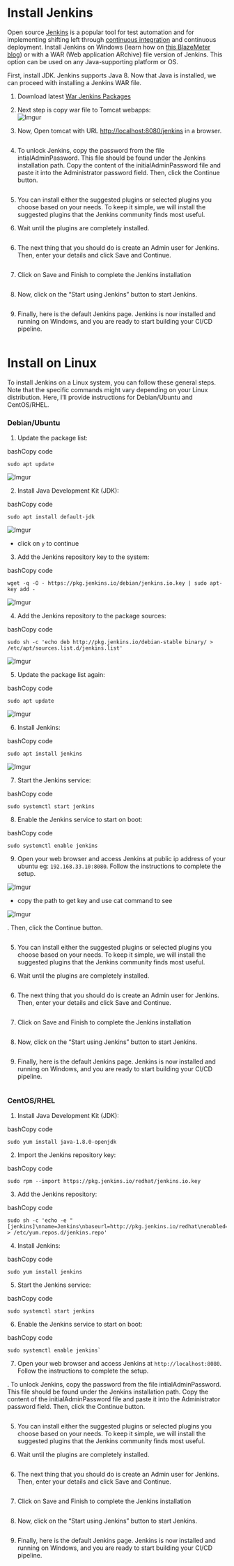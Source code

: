 <h1 id="install-jenkins">Install Jenkins</h1>
<p>Open source  <a href="https://jenkins.io/">Jenkins</a>  is a popular tool for test automation and for implementing shifting left through  <a href="https://www.blazemeter.com/blog/cicd-pipeline-jenkins-github">continuous integration</a>  and continuous deployment. Install Jenkins on Windows (learn how on  <a href="https://www.blazemeter.com/blog/how-to-install-jenkins-on-windows">this BlazeMeter blog</a>) or with a WAR (Web application ARchive) file version of Jenkins. This option can be used on any Java-supporting platform or OS.</p>
<p>First, install JDK. Jenkins supports Java 8. Now that Java is installed, we can proceed with installing a Jenkins WAR file.</p>
<ol>
<li>
<p>Download latest <a href="https://get.jenkins.io/war-stable/">War Jenkins Packages</a></p>
</li>
<li>
<p>Next step is copy war file to Tomcat webapps:<br>
<img src="https://i.imgur.com/Y3y49xE.png" alt="Imgur"></p>
</li>
<li>
<p>Now, Open tomcat with URL <a href="http://localhost:8080/jenkins">http://localhost:8080/jenkins</a> in a browser.</p>
</li>
</ol>
<p><img src="https://www.blazemeter.com/sites/default/files/image/2022-06/b1i10.png" alt=""></p>
<ol start="4">
<li>To unlock Jenkins, copy the password from the file intialAdminPassword. This file should be found under the Jenkins installation path. Copy the content of the initialAdminPassword file and paste it into the Administrator password field. Then, click the Continue button.</li>
</ol>
<p><img src="https://www.blazemeter.com/sites/default/files/image/2022-06/b1i11.png" alt=""></p>
<ol start="5">
<li>
<p>You can install either the suggested plugins or selected plugins you choose based on your needs. To keep it simple, we will install the suggested plugins that the Jenkins community finds most useful.<br>
<img src="https://www.blazemeter.com/sites/default/files/image/2022-06/b1i12.png" alt=""></p>
</li>
<li>
<p>Wait until the plugins are completely installed.</p>
</li>
</ol>
<p><img src="https://www.blazemeter.com/sites/default/files/image/2022-06/b1i13.png" alt=""></p>
<ol start="6">
<li>The next thing that you should do is create an Admin user for Jenkins. Then, enter your details and click Save and Continue.</li>
</ol>
<p><img src="https://www.blazemeter.com/sites/default/files/image/2022-06/b1i14.png" alt=""></p>
<ol start="7">
<li>Click on Save and Finish to complete the Jenkins installation</li>
</ol>
<p><img src="https://www.blazemeter.com/sites/default/files/image/2022-06/b1i15.png" alt=""></p>
<ol start="8">
<li>Now, click on the “Start using Jenkins” button to start Jenkins.</li>
</ol>
<p><img src="https://www.blazemeter.com/sites/default/files/image/2022-06/b1i16.png" alt=""></p>
<ol start="9">
<li>Finally, here is the default Jenkins page. Jenkins is now installed and running on Windows, and you are ready to start building your CI/CD pipeline.</li>
</ol>
<p><img src="https://www.blazemeter.com/sites/default/files/image/2022-06/b1i17.png" alt=""></p>
<h1 id="install-on-linux">Install on Linux</h1>
<p>To install Jenkins on a Linux system, you can follow these general steps. Note that the specific commands might vary depending on your Linux distribution. Here, I’ll provide instructions for Debian/Ubuntu and CentOS/RHEL.</p>
<h3 id="debianubuntu">Debian/Ubuntu</h3>
<ol>
<li>Update the package list:</li>
</ol>
<p>bashCopy code</p>
<pre><code>sudo apt update
</code></pre>
<p><img src="https://i.imgur.com/8FcLpwG.png" alt="Imgur"></p>
<ol start="2">
<li>Install Java Development Kit (JDK):</li>
</ol>
<p>bashCopy code</p>
<pre><code>sudo apt install default-jdk 
</code></pre>
<p><img src="https://i.imgur.com/sk4iTja.png" alt="Imgur"></p>
<ul>
<li>click on <code>y</code> to continue</li>
</ul>
<ol start="3">
<li>Add the Jenkins repository key to the system:</li>
</ol>
<p>bashCopy code</p>
<pre><code>wget -q -O - https://pkg.jenkins.io/debian/jenkins.io.key | sudo apt-key add - 
</code></pre>
<p><img src="https://i.imgur.com/HCCqRkk.png" alt="Imgur"></p>
<ol start="4">
<li>Add the Jenkins repository to the package sources:</li>
</ol>
<p>bashCopy code</p>
<pre><code>sudo sh -c 'echo deb http://pkg.jenkins.io/debian-stable binary/ &gt; /etc/apt/sources.list.d/jenkins.list' 
</code></pre>
<p><img src="https://i.imgur.com/TutTgK8.png" alt="Imgur"></p>
<ol start="5">
<li>Update the package list again:</li>
</ol>
<p>bashCopy code</p>
<pre><code>sudo apt update
</code></pre>
<p><img src="https://i.imgur.com/8FcLpwG.png" alt="Imgur"></p>
<ol start="6">
<li>Install Jenkins:</li>
</ol>
<p>bashCopy code</p>
<pre><code>sudo apt install jenkins 
</code></pre>
<p><img src="https://i.imgur.com/M2Pp6Sk.png" alt="Imgur"></p>
<ol start="7">
<li>Start the Jenkins service:</li>
</ol>
<p>bashCopy code</p>
<pre><code>sudo systemctl start jenkins
</code></pre>
<ol start="8">
<li>Enable the Jenkins service to start on boot:</li>
</ol>
<p>bashCopy code</p>
<pre><code>sudo systemctl enable jenkins
</code></pre>
<ol start="9">
<li>Open your web browser and access Jenkins at public ip address of your ubuntu eg: <code>192.168.33.10:8080</code>. Follow the instructions to complete the setup.</li>
</ol>
<p><img src="https://i.imgur.com/AQBTLIw.png" alt="Imgur"></p>
<ul>
<li>copy the path to get key and use cat command to see</li>
</ul>
<p><img src="https://i.imgur.com/LO55sTS.png" alt="Imgur"></p>
<p>.  Then, click the Continue button.</p>
<p><img src="https://www.blazemeter.com/sites/default/files/image/2022-06/b1i11.png" alt=""></p>
<ol start="5">
<li>
<p>You can install either the suggested plugins or selected plugins you choose based on your needs. To keep it simple, we will install the suggested plugins that the Jenkins community finds most useful.<br>
<img src="https://www.blazemeter.com/sites/default/files/image/2022-06/b1i12.png" alt=""></p>
</li>
<li>
<p>Wait until the plugins are completely installed.</p>
</li>
</ol>
<p><img src="https://www.blazemeter.com/sites/default/files/image/2022-06/b1i13.png" alt=""></p>
<ol start="6">
<li>The next thing that you should do is create an Admin user for Jenkins. Then, enter your details and click Save and Continue.</li>
</ol>
<p><img src="https://www.blazemeter.com/sites/default/files/image/2022-06/b1i14.png" alt=""></p>
<ol start="7">
<li>Click on Save and Finish to complete the Jenkins installation</li>
</ol>
<p><img src="https://www.blazemeter.com/sites/default/files/image/2022-06/b1i15.png" alt=""></p>
<ol start="8">
<li>Now, click on the “Start using Jenkins” button to start Jenkins.</li>
</ol>
<p><img src="https://www.blazemeter.com/sites/default/files/image/2022-06/b1i16.png" alt=""></p>
<ol start="9">
<li>Finally, here is the default Jenkins page. Jenkins is now installed and running on Windows, and you are ready to start building your CI/CD pipeline.</li>
</ol>
<p><img src="https://www.blazemeter.com/sites/default/files/image/2022-06/b1i17.png" alt=""></p>
<h3 id="centosrhel">CentOS/RHEL</h3>
<ol>
<li>Install Java Development Kit (JDK):</li>
</ol>
<p>bashCopy code</p>
<pre><code>sudo yum install java-1.8.0-openjdk
</code></pre>
<ol start="2">
<li>Import the Jenkins repository key:</li>
</ol>
<p>bashCopy code</p>
<pre><code>sudo rpm --import https://pkg.jenkins.io/redhat/jenkins.io.key
</code></pre>
<ol start="3">
<li>Add the Jenkins repository:</li>
</ol>
<p>bashCopy code</p>
<pre><code>sudo sh -c 'echo -e "[jenkins]\nname=Jenkins\nbaseurl=http://pkg.jenkins.io/redhat\nenabled=1\ngpgcheck=1" &gt; /etc/yum.repos.d/jenkins.repo' 
</code></pre>
<ol start="4">
<li>Install Jenkins:</li>
</ol>
<p>bashCopy code</p>
<pre><code>sudo yum install jenkins 
</code></pre>
<ol start="5">
<li>Start the Jenkins service:</li>
</ol>
<p>bashCopy code</p>
<pre><code>sudo systemctl start jenkins 
</code></pre>
<ol start="6">
<li>Enable the Jenkins service to start on boot:</li>
</ol>
<p>bashCopy code</p>
<pre><code>sudo systemctl enable jenkins`
</code></pre>
<ol start="7">
<li>Open your web browser and access Jenkins at <code>http://localhost:8080</code>. Follow the instructions to complete the setup.</li>
</ol>
<p>. To unlock Jenkins, copy the password from the file intialAdminPassword. This file should be found under the Jenkins installation path. Copy the content of the initialAdminPassword file and paste it into the Administrator password field. Then, click the Continue button.</p>
<p><img src="https://www.blazemeter.com/sites/default/files/image/2022-06/b1i11.png" alt=""></p>
<ol start="5">
<li>
<p>You can install either the suggested plugins or selected plugins you choose based on your needs. To keep it simple, we will install the suggested plugins that the Jenkins community finds most useful.<br>
<img src="https://www.blazemeter.com/sites/default/files/image/2022-06/b1i12.png" alt=""></p>
</li>
<li>
<p>Wait until the plugins are completely installed.</p>
</li>
</ol>
<p><img src="https://www.blazemeter.com/sites/default/files/image/2022-06/b1i13.png" alt=""></p>
<ol start="6">
<li>The next thing that you should do is create an Admin user for Jenkins. Then, enter your details and click Save and Continue.</li>
</ol>
<p><img src="https://www.blazemeter.com/sites/default/files/image/2022-06/b1i14.png" alt=""></p>
<ol start="7">
<li>Click on Save and Finish to complete the Jenkins installation</li>
</ol>
<p><img src="https://www.blazemeter.com/sites/default/files/image/2022-06/b1i15.png" alt=""></p>
<ol start="8">
<li>Now, click on the “Start using Jenkins” button to start Jenkins.</li>
</ol>
<p><img src="https://www.blazemeter.com/sites/default/files/image/2022-06/b1i16.png" alt=""></p>
<ol start="9">
<li>Finally, here is the default Jenkins page. Jenkins is now installed and running on Windows, and you are ready to start building your CI/CD pipeline.</li>
</ol>
<p><img src="https://www.blazemeter.com/sites/default/files/image/2022-06/b1i17.png" alt=""></p>

